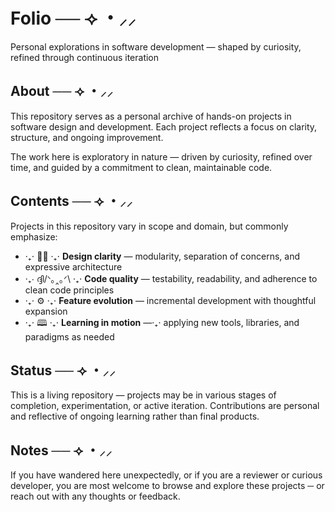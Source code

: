# Folio ── ⟢ ・⸝⸝
Personal explorations in software development — shaped by curiosity, refined through continuous iteration

## About ── ⟢ ・⸝⸝

This repository serves as a personal archive of hands-on projects in software design and development. Each project reflects a focus on clarity, structure, and ongoing improvement.

The work here is exploratory in nature — driven by curiosity, refined over time, and guided by a commitment to clean, maintainable code.

## Contents  ── ⟢ ・⸝⸝

Projects in this repository vary in scope and domain, but commonly emphasize:

- ‧₊⋅ 👁⃤  ‧₊⋅  **Design clarity** — modularity, separation of concerns, and expressive architecture
- ‧₊⋅ ദ്ദി/ᐠ｡‸｡ᐟ\ ‧₊⋅  **Code quality** — testability, readability, and adherence to clean code principles
- ‧₊⋅ ⚙ ‧₊⋅  **Feature evolution** — incremental development with thoughtful expansion
- ‧₊⋅ 🕮 ‧₊⋅ **Learning in motion** —‧₊⋅ applying new tools, libraries, and paradigms as needed

## Status ── ⟢ ・⸝⸝

This is a living repository — projects may be in various stages of completion, experimentation, or active iteration. Contributions are personal and reflective of ongoing learning rather than final products.

## Notes ── ⟢ ・⸝⸝

If you have wandered here unexpectedly, or if you are a reviewer or curious developer, you are most welcome to browse and explore these projects ─ or reach out with any thoughts or feedback.


